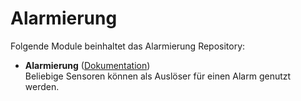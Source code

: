 # Alarmierung

Folgende Module beinhaltet das Alarmierung Repository:

- __Alarmierung__ ([Dokumentation](Alarmierung))  
	Beliebige Sensoren können als Auslöser für einen Alarm genutzt werden.